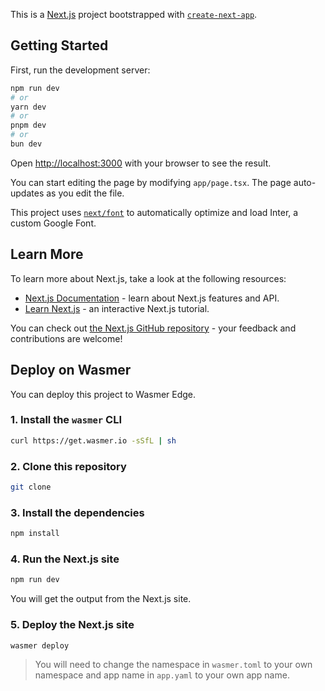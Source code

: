 This is a [Next.js](https://nextjs.org/) project bootstrapped with [`create-next-app`](https://github.com/vercel/next.js/tree/canary/packages/create-next-app).

## Getting Started

First, run the development server:

```bash
npm run dev
# or
yarn dev
# or
pnpm dev
# or
bun dev
```

Open [http://localhost:3000](http://localhost:3000) with your browser to see the result.

You can start editing the page by modifying `app/page.tsx`. The page auto-updates as you edit the file.

This project uses [`next/font`](https://nextjs.org/docs/basic-features/font-optimization) to automatically optimize and load Inter, a custom Google Font.

## Learn More

To learn more about Next.js, take a look at the following resources:

- [Next.js Documentation](https://nextjs.org/docs) - learn about Next.js features and API.
- [Learn Next.js](https://nextjs.org/learn) - an interactive Next.js tutorial.

You can check out [the Next.js GitHub repository](https://github.com/vercel/next.js/) - your feedback and contributions are welcome!

## Deploy on Wasmer

You can deploy this project to Wasmer Edge.

### 1. Install the `wasmer` CLI

```bash
curl https://get.wasmer.io -sSfL | sh
```

### 2. Clone this repository

```bash
git clone
```

### 3. Install the dependencies

```bash
npm install
```

### 4. Run the Next.js site

```bash
npm run dev
```

You will get the output from the Next.js site.

### 5. Deploy the Next.js site

```bash
wasmer deploy
```

> You will need to change the namespace in `wasmer.toml` to your own namespace and app name in `app.yaml` to your own app name.
